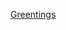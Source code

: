 [Greentings](https://github.com/Rockycta/corejava2/blob/rocky/MyPractices/src/com/rocky/in/Greentings.java)
